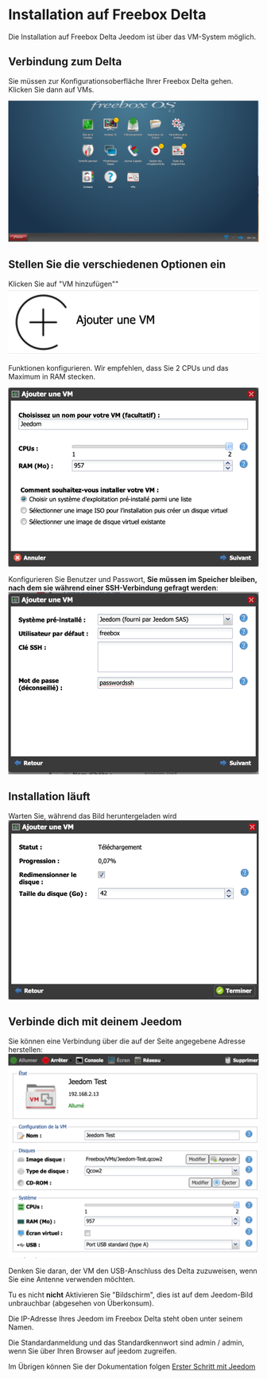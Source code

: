 # Installation auf Freebox Delta

Die Installation auf Freebox Delta Jeedom ist über das VM-System möglich.

## Verbindung zum Delta

Sie müssen zur Konfigurationsoberfläche Ihrer Freebox Delta gehen. Klicken Sie dann auf VMs.

![delta1](images/delta1.png)

## Stellen Sie die verschiedenen Optionen ein

Klicken Sie auf "VM hinzufügen""
![delta2](images/delta2.png)

Funktionen konfigurieren. Wir empfehlen, dass Sie 2 CPUs und das Maximum in RAM stecken.

![delta3](images/delta3.png)

Konfigurieren Sie Benutzer und Passwort, **Sie müssen im Speicher bleiben, nach dem sie während einer SSH-Verbindung gefragt werden**:
![delta4](images/delta4.png)

## Installation läuft

Warten Sie, während das Bild heruntergeladen wird
![delta5](images/delta5.png)

## Verbinde dich mit deinem Jeedom

Sie können eine Verbindung über die auf der Seite angegebene Adresse herstellen:
![delta6](images/delta6.png)

Denken Sie daran, der VM den USB-Anschluss des Delta zuzuweisen, wenn Sie eine Antenne verwenden möchten.

Tu es nicht **nicht** Aktivieren Sie "Bildschirm", dies ist auf dem Jeedom-Bild unbrauchbar (abgesehen von Überkonsum).

Die IP-Adresse Ihres Jeedom im Freebox Delta steht oben unter seinem Namen.

Die Standardanmeldung und das Standardkennwort sind admin / admin, wenn Sie über Ihren Browser auf jeedom zugreifen.

Im Übrigen können Sie der Dokumentation folgen [Erster Schritt mit Jeedom](https://doc.jeedom.com/de_DE/premiers-pas/index.html)
